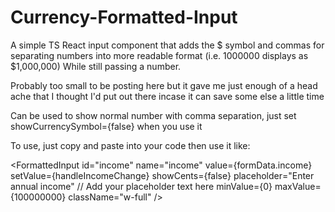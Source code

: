 # Currency-Formatted-Input
A simple TS React input component that adds the $ symbol and commas for separating numbers into more readable format (i.e. 1000000 displays as $1,000,000) While still passing a number.

Probably too small to be posting here but it gave me just enough of a head ache that I thought I'd put out there incase it can save some else a little time

Can be used to show normal number with comma separation, just set showCurrencySymbol={false} when you use it


To use, just copy and paste into your code then use it like:

 <FormattedInput
   id="income"
   name="income"
   value={formData.income}
   setValue={handleIncomeChange}
   showCents={false}
   placeholder="Enter annual income"  // Add your placeholder text here
   minValue={0}
   maxValue={100000000}
   className="w-full"
/>




